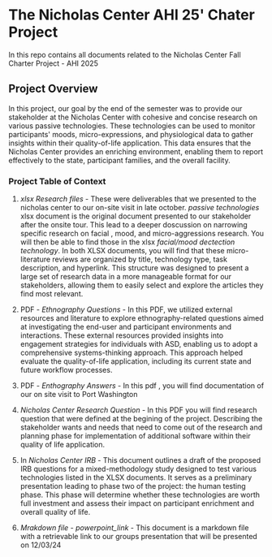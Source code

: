 # The Nicholas Center AHI 25' Chater Project 
In this repo contains all documents related to the Nicholas Center Fall Charter Project  - AHI 2025

## Project Overview 
In this project, our goal by the end of the semester was to provide our stakeholder at the Nicholas Center with cohesive and concise research on various passive technologies. These technologies can be used to monitor participants' moods, micro-expressions, and physiological data to gather insights within their quality-of-life application. This data ensures that the Nicholas Center provides an enriching environment, enabling them to report effectively to the state, participant families, and the overall facility.

### Project Table of Context 
1. *xlsx Research files* - These were deliverables that we presented to the nicholas center to our on-site visit in late october. *passive technologies* xlsx document is the original document presented to our stakeholder after the onsite tour. This lead to a deeper doscussion on narrowing specific research on facial , mood, and micro-aggressions research. You will then be able to find those in the xlsx *facial/mood dectection technology*. In both XLSX documents, you will find that these micro-literature reviews are organized by title, technology type, task description, and hyperlink. This structure was designed to present a large set of research data in a more manageable format for our stakeholders, allowing them to easily select and explore the articles they find most relevant.
   
2. PDF - *Ethnography Questions* - In this PDF, we utilized external resources and literature to explore ethnography-related questions aimed at investigating the end-user and participant environments and interactions. These external resources provided insights into engagement strategies for individuals with ASD, enabling us to adopt a comprehensive systems-thinking approach. This approach helped evaluate the quality-of-life application, including its current state and future workflow processes.
   
4. PDF - *Enthography Answers* - In this pdf ,  you will find documentation of our on site visit to Port Washington
   
5. *Nicholas Center Research Question* - In this PDF you will find research question that were defined at the begining of the project. Describing the stakeholder wants and needs that need to come out of the research and planning phase for implementation of additional software within their quality of life application.


6. In *Nicholas Center IRB* - This document outlines a draft of the proposed IRB questions for a mixed-methodology study designed to test various technologies listed in the XLSX documents. It serves as a preliminary presentation leading to phase two of the project: the human testing phase. This phase will determine whether these technologies are worth full investment and assess their impact on participant enrichment and overall quality of life.

7. *Mrakdown file - powerpoint_link* - This document is a markdown file with a retrievable link to our groups presentation that will be presented on 12/03/24 



